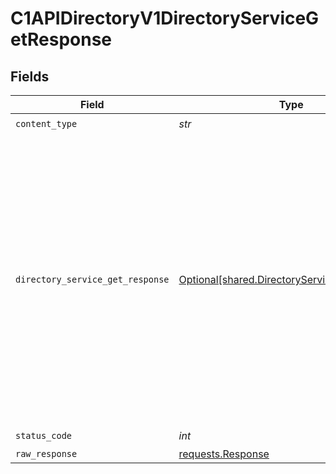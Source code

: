 # C1APIDirectoryV1DirectoryServiceGetResponse


## Fields

| Field                                                                                                                                                                                                             | Type                                                                                                                                                                                                              | Required                                                                                                                                                                                                          | Description                                                                                                                                                                                                       |
| ----------------------------------------------------------------------------------------------------------------------------------------------------------------------------------------------------------------- | ----------------------------------------------------------------------------------------------------------------------------------------------------------------------------------------------------------------- | ----------------------------------------------------------------------------------------------------------------------------------------------------------------------------------------------------------------- | ----------------------------------------------------------------------------------------------------------------------------------------------------------------------------------------------------------------- |
| `content_type`                                                                                                                                                                                                    | *str*                                                                                                                                                                                                             | :heavy_check_mark:                                                                                                                                                                                                | N/A                                                                                                                                                                                                               |
| `directory_service_get_response`                                                                                                                                                                                  | [Optional[shared.DirectoryServiceGetResponse]](../../models/shared/directoryservicegetresponse.md)                                                                                                                | :heavy_minus_sign:                                                                                                                                                                                                | The Directory Service Get Response returns a directory view with a directory and JSONPATHs indicating the<br/> location in the expanded array that items are expanded as indicated by the expand mask in the request. |
| `status_code`                                                                                                                                                                                                     | *int*                                                                                                                                                                                                             | :heavy_check_mark:                                                                                                                                                                                                | N/A                                                                                                                                                                                                               |
| `raw_response`                                                                                                                                                                                                    | [requests.Response](https://requests.readthedocs.io/en/latest/api/#requests.Response)                                                                                                                             | :heavy_minus_sign:                                                                                                                                                                                                | N/A                                                                                                                                                                                                               |